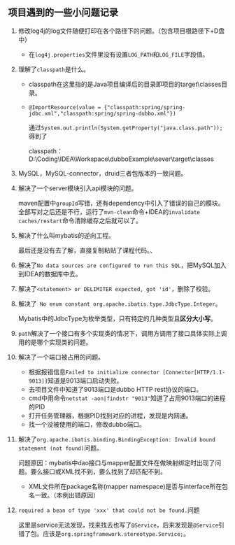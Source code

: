 ## 项目遇到的一些小问题记录

1. 修改log4j的log文件随便打印在各个路径下的问题。（包含项目根路径下+D盘中）

   - 在`log4j.properties`文件里没有设置`LOG_PATH`和`LOG_FILE`字段值。

2. 理解了`classpath`是什么。

   - classpath在这里指的是Java项目编译后的目录即项目的target\classes目录。

   - `@ImportResource(value = {"classpath:spring/spring-jdbc.xml","classpath:spring/spring-dubbo.xml"})`

     通过`System.out.println(System.getProperty("java.class.path"));`得到了

     classpath： D:\Coding\IDEA\Workspace\dubboExample\sever\target\classes

3. MySQL，MySQL-connector，druid三者包版本的一致问题。

4. 解决了一个server模块引入api模块的问题。

   maven配置中`groupId`写错，还有dependency中引入了错误的自己的模块。全部写对之后还是不行，运行了`mvn-clean`命令+IDEA的`invalidate caches/restart`命令清除缓存之后就可以了。

5. 解决了什么叫mybatis的逆向工程。

   最后还是没有去了解，直接复制粘贴了课程代码。、

6. 解决了`No data sources are configured to run this SQL`，把MySQL加入到IDEA的数据库中去。

7. 解决了`<statement> or DELIMITER expected, got 'id'`，删除了校验。

8. 解决了` No enum constant org.apache.ibatis.type.JdbcType.Integer`。

   Mybatis中的JdbcType为枚举类型，只有特定的几种类型且**区分大小写**。

9. `path`解决了一个接口有多个实现类的情况下，调用方调用了接口具体实际上调用的是哪个实现类的问题。

10. 解决了一个端口被占用的问题。

    - 根据报错信息`Failed to initialize connector [Connector[HTTP/1.1-9013]]`知道是9013端口启动失败。
    - 去项目文件中知道了9013端口是dubbo HTTP rest协议的端口。
    - cmd中用命令`netstat -aon|findstr "9013"`知道了占用9013端口的进程的PID
    - 打开任务管理器，根据PID找到对应的进程，发现是内网通。
    - 找一个没被使用的端口，修改dubbo端口。

11. 解决了`org.apache.ibatis.binding.BindingException: Invalid bound statement (not found)`问题。

    问题原因：mybatis中dao接口与mapper配置文件在做映射绑定时出现了问题。要么接口或XML找不到，要么找到了却匹配不到。

    - XML文件所在package名称(mapper namespace)是否与interface所在包名一致。（本例出错原因）

12. `required a bean of type 'xxx' that could not be found.`问题

    这里是service无法发现，找来找去也写了`@Service`，后来发现是`@Service`引错了包。应该是`org.springframework.stereotype.Service;`。
